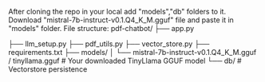 After cloning the repo in your local add "models","db" folders to it.
Download "mistral-7b-instruct-v0.1.Q4_K_M.gguf" file and paste it in "models" folder.
File structure:
pdf-chatbot/
├── app.py

├── llm_setup.py
├── pdf_utils.py
├── vector_store.py
├── requirements.txt
├── models/
│   └── mistral-7b-instruct-v0.1.Q4_K_M.gguf / tinyllama.gguf   # Your downloaded TinyLlama GGUF model
└── db/                  # Vectorstore persistence
